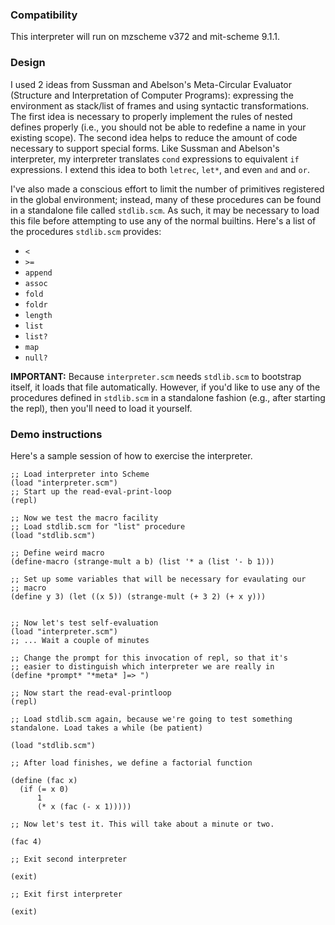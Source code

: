 ### Compatibility

This interpreter will run on mzscheme v372 and mit-scheme 9.1.1. 

### Design

I used 2 ideas from Sussman and Abelson's Meta-Circular Evaluator (Structure and Interpretation of Computer Programs): expressing
the environment as stack/list of frames and using syntactic transformations. The first idea is necessary to properly implement the rules of nested defines properly (i.e., you should not be able to redefine a name in your existing scope). The second idea helps to reduce the amount of code necessary to support special forms. Like Sussman and Abelson's interpreter, my interpreter translates `cond` expressions to equivalent `if` expressions. I extend this idea to both `letrec`, `let*`, and even `and` and `or`.

I've also made a conscious effort to limit the number of primitives registered in the global environment; instead, many of
these procedures can be found in a standalone file called `stdlib.scm`. As such, it may be necessary to load this file before attempting to use any of the normal builtins. Here's a list of the procedures `stdlib.scm` provides:

 * `<`
 * `>=`
 * `append`
 * `assoc`
 * `fold`
 * `foldr`
 * `length`
 * `list`
 * `list?`
 * `map`
 * `null?`

__IMPORTANT:__ Because `interpreter.scm` needs `stdlib.scm` to
bootstrap itself, it loads that file automatically. However, if
you'd like to use any of the procedures defined in `stdlib.scm` in a standalone fashion (e.g., after starting the repl), then you'll need to load it yourself.

### Demo instructions

Here's a sample session of how to exercise the interpreter.


    ;; Load interpreter into Scheme
    (load "interpreter.scm")
    ;; Start up the read-eval-print-loop
    (repl)
    
    ;; Now we test the macro facility
    ;; Load stdlib.scm for "list" procedure
    (load "stdlib.scm")
    
    ;; Define weird macro
    (define-macro (strange-mult a b) (list '* a (list '- b 1)))
    
    ;; Set up some variables that will be necessary for evaulating our
    ;; macro
    (define y 3) (let ((x 5)) (strange-mult (+ 3 2) (+ x y)))
    
    
    ;; Now let's test self-evaluation
    (load "interpreter.scm")
    ;; ... Wait a couple of minutes
    
    ;; Change the prompt for this invocation of repl, so that it's
    ;; easier to distinguish which interpreter we are really in
    (define *prompt* "*meta* ]=> ")
    
    ;; Now start the read-eval-printloop
    (repl)
    
    ;; Load stdlib.scm again, because we're going to test something standalone. Load takes a while (be patient)
    
    (load "stdlib.scm")
    
    ;; After load finishes, we define a factorial function
    
    (define (fac x)
      (if (= x 0)
          1
          (* x (fac (- x 1)))))
    
    ;; Now let's test it. This will take about a minute or two.
    
    (fac 4)
    
    ;; Exit second interpreter
    
    (exit)
    
    ;; Exit first interpreter
    
    (exit)
